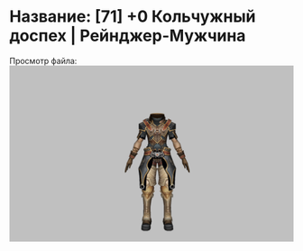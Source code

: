 # Название: [71] +0 Кольчужный доспех | Рейнджер-Мужчина

Просмотр файла:
![p020002.png](p020002.png)